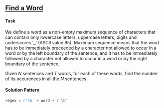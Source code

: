 ## [Find a Word](https://www.hackerrank.com/challenges/find-a-word/problem)

#### Task

We define a word as a non-empty maximum sequence of characters that  can contain only lowercase letters, uppercase letters, digits and underscores '_' (ASCII value 95). Maximum sequence means that the word  has to be immediately preceeded by a character not allowed to occur in a  word or by the left boundary of the sentence, and it has to be  immediately followed by a character not allowed to occur in a word or by  the right boundary of the sentence.

Given *N* sentences and *T* words, for each of these words, find the number of its occurences in all the *N* sentences.

#### Solution Pattern

```python
regex = r'\b' + word + r'\b'
```

